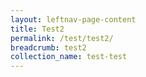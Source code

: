 ```yaml
---
layout: leftnav-page-content
title: Test2
permalink: /test/test2/
breadcrumb: test2
collection_name: test-test
---
```

